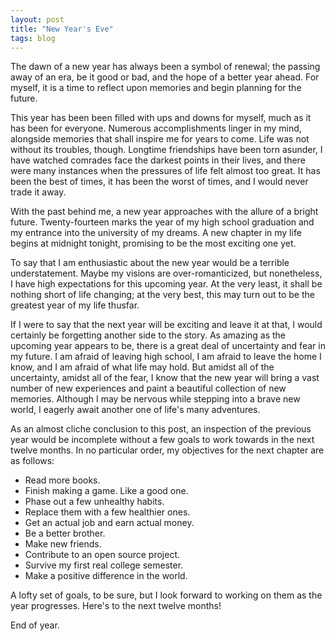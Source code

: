 ```yaml
---
layout: post
title: "New Year's Eve"
tags: blog
---
```


The dawn of a new year has always been a symbol of
renewal; the passing away of an era, be it good
or bad, and the hope of a better year ahead. For myself,
it is a time to reflect upon memories and begin planning
for the future.

This year has been been filled with ups and downs for
myself, much as it has been for everyone. Numerous
accomplishments linger in my mind, alongside memories
that shall inspire me for years to come. Life was not
without its troubles, though. Longtime friendships
have been torn asunder, I have watched comrades face
the darkest points in their lives, and there were many
instances when the pressures of life felt almost too great.
It has been the best of times, it has been the worst of
times, and I would never trade it away.

With the past behind me, a new year approaches with
the allure of a bright future. Twenty-fourteen marks
the year of my high school graduation and my entrance
into the university of my dreams. A new chapter in my
life begins at midnight tonight, promising to be the
most exciting one yet.

To say that I am enthusiastic about the new year would be
a terrible understatement. Maybe my visions are
over-romanticized, but nonetheless, I have high
expectations for this upcoming year. At the very least,
it shall be nothing short of life changing; at the very
best, this may turn out to be the greatest year of my
life thusfar.

If I were to say that the next year will be exciting and
leave it at that, I would certainly be forgetting another
side to the story. As amazing as the upcoming year appears to
be, there is a great deal of uncertainty and fear in my
future. I am afraid of leaving high school, I am afraid to
leave the home I know, and I am afraid of what life may
hold. But amidst all of the uncertainty, amidst all of the
fear, I know that the new year will bring a vast number of new
experiences and paint a beautiful collection of new memories.
Although I may be nervous while stepping into a brave new
world, I eagerly await another one of life's many adventures.

As an almost cliche conclusion to this post, an inspection
of the previous year would be incomplete without a few goals
to work towards in the next twelve months. In no particular
order, my objectives for the next chapter are as follows:

* Read more books.
* Finish making a game. Like a good one.
* Phase out a few unhealthy habits.
* Replace them with a few healthier ones.
* Get an actual job and earn actual money.
* Be a better brother.
* Make new friends.
* Contribute to an open source project.
* Survive my first real college semester.
* Make a positive difference in the world.

A lofty set of goals, to be sure, but I look forward to
working on them as the year progresses. Here's to the next
twelve months!

End of year.

